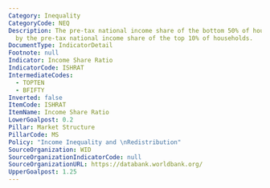 ```yaml
---
Category: Inequality
CategoryCode: NEQ
Description: The pre-tax national income share of the bottom 50% of households divided
  by the pre-tax national income share of the top 10% of households.
DocumentType: IndicatorDetail
Footnote: null
Indicator: Income Share Ratio
IndicatorCode: ISHRAT
IntermediateCodes:
  - TOPTEN
  - BFIFTY
Inverted: false
ItemCode: ISHRAT
ItemName: Income Share Ratio
LowerGoalpost: 0.2
Pillar: Market Structure
PillarCode: MS
Policy: "Income Inequality and \nRedistribution"
SourceOrganization: WID
SourceOrganizationIndicatorCode: null
SourceOrganizationURL: https://databank.worldbank.org/
UpperGoalpost: 1.25
---
```


